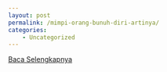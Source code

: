```yaml
---
layout: post
permalink: /mimpi-orang-bunuh-diri-artinya/
categories:
    - Uncategorized
---
```


[Baca Selengkapnya](/09)